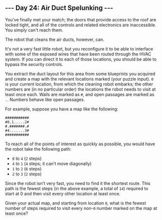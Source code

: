 ## --- Day 24: Air Duct Spelunking ---

You've finally met your match; the doors that provide access to the roof are locked tight, and all of the controls and related electronics are inaccessible. You simply can't reach them.

The robot that cleans the air ducts, however, can.

It's not a very fast little robot, but you reconfigure it to be able to interface with some of the exposed wires that have been routed through the HVAC system. If you can direct it to each of those locations, you should be able to bypass the security controls.

You extract the duct layout for this area from some blueprints you acquired and create a map with the relevant locations marked (your puzzle input). `0` is your current location, from which the cleaning robot embarks; the other numbers are (in no particular order) the locations the robot needs to visit at least once each. Walls are marked as `#`, and open passages are marked as `.`. Numbers behave like open passages.

For example, suppose you have a map like the following:

```
###########
#0.1.....2#
#.#######.#
#4.......3#
###########
```

To reach all of the points of interest as quickly as possible, you would have the robot take the following path:

 - `0` to `4` (`2` steps)
 - `4` to `1` (`4` steps; it can't move diagonally)
 - `1` to `2` (`6` steps)
 - `2` to `3` (`2` steps)

Since the robot isn't very fast, you need to find it the shortest route. This path is the fewest steps (in the above example, a total of `14`) required to start at 0 and then visit every other location at least once.

Given your actual map, and starting from location `0`, what is the fewest number of steps required to visit every non-`0` number marked on the map at least once?
